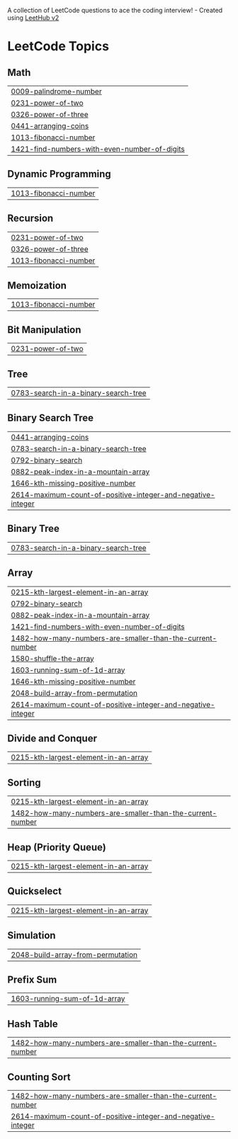 A collection of LeetCode questions to ace the coding interview! - Created using [LeetHub v2](https://github.com/arunbhardwaj/LeetHub-2.0)
<!---LeetCode Topics Start-->
# LeetCode Topics
## Math
|  |
| ------- |
| [0009-palindrome-number](https://github.com/Ankit-GitLab/Leet_Code/tree/master/0009-palindrome-number) |
| [0231-power-of-two](https://github.com/Ankit-GitLab/Leet_Code/tree/master/0231-power-of-two) |
| [0326-power-of-three](https://github.com/Ankit-GitLab/Leet_Code/tree/master/0326-power-of-three) |
| [0441-arranging-coins](https://github.com/Ankit-GitLab/Leet_Code/tree/master/0441-arranging-coins) |
| [1013-fibonacci-number](https://github.com/Ankit-GitLab/Leet_Code/tree/master/1013-fibonacci-number) |
| [1421-find-numbers-with-even-number-of-digits](https://github.com/Ankit-GitLab/Leet_Code/tree/master/1421-find-numbers-with-even-number-of-digits) |
## Dynamic Programming
|  |
| ------- |
| [1013-fibonacci-number](https://github.com/Ankit-GitLab/Leet_Code/tree/master/1013-fibonacci-number) |
## Recursion
|  |
| ------- |
| [0231-power-of-two](https://github.com/Ankit-GitLab/Leet_Code/tree/master/0231-power-of-two) |
| [0326-power-of-three](https://github.com/Ankit-GitLab/Leet_Code/tree/master/0326-power-of-three) |
| [1013-fibonacci-number](https://github.com/Ankit-GitLab/Leet_Code/tree/master/1013-fibonacci-number) |
## Memoization
|  |
| ------- |
| [1013-fibonacci-number](https://github.com/Ankit-GitLab/Leet_Code/tree/master/1013-fibonacci-number) |
## Bit Manipulation
|  |
| ------- |
| [0231-power-of-two](https://github.com/Ankit-GitLab/Leet_Code/tree/master/0231-power-of-two) |
## Tree
|  |
| ------- |
| [0783-search-in-a-binary-search-tree](https://github.com/Ankit-GitLab/Leet_Code/tree/master/0783-search-in-a-binary-search-tree) |
## Binary Search Tree
|  |
| ------- |
| [0441-arranging-coins](https://github.com/Ankit-GitLab/Leet_Code/tree/master/0441-arranging-coins) |
| [0783-search-in-a-binary-search-tree](https://github.com/Ankit-GitLab/Leet_Code/tree/master/0783-search-in-a-binary-search-tree) |
| [0792-binary-search](https://github.com/Ankit-GitLab/Leet_Code/tree/master/0792-binary-search) |
| [0882-peak-index-in-a-mountain-array](https://github.com/Ankit-GitLab/Leet_Code/tree/master/0882-peak-index-in-a-mountain-array) |
| [1646-kth-missing-positive-number](https://github.com/Ankit-GitLab/Leet_Code/tree/master/1646-kth-missing-positive-number) |
| [2614-maximum-count-of-positive-integer-and-negative-integer](https://github.com/Ankit-GitLab/Leet_Code/tree/master/2614-maximum-count-of-positive-integer-and-negative-integer) |
## Binary Tree
|  |
| ------- |
| [0783-search-in-a-binary-search-tree](https://github.com/Ankit-GitLab/Leet_Code/tree/master/0783-search-in-a-binary-search-tree) |
## Array
|  |
| ------- |
| [0215-kth-largest-element-in-an-array](https://github.com/Ankit-GitLab/Leet_Code/tree/master/0215-kth-largest-element-in-an-array) |
| [0792-binary-search](https://github.com/Ankit-GitLab/Leet_Code/tree/master/0792-binary-search) |
| [0882-peak-index-in-a-mountain-array](https://github.com/Ankit-GitLab/Leet_Code/tree/master/0882-peak-index-in-a-mountain-array) |
| [1421-find-numbers-with-even-number-of-digits](https://github.com/Ankit-GitLab/Leet_Code/tree/master/1421-find-numbers-with-even-number-of-digits) |
| [1482-how-many-numbers-are-smaller-than-the-current-number](https://github.com/Ankit-GitLab/Leet_Code/tree/master/1482-how-many-numbers-are-smaller-than-the-current-number) |
| [1580-shuffle-the-array](https://github.com/Ankit-GitLab/Leet_Code/tree/master/1580-shuffle-the-array) |
| [1603-running-sum-of-1d-array](https://github.com/Ankit-GitLab/Leet_Code/tree/master/1603-running-sum-of-1d-array) |
| [1646-kth-missing-positive-number](https://github.com/Ankit-GitLab/Leet_Code/tree/master/1646-kth-missing-positive-number) |
| [2048-build-array-from-permutation](https://github.com/Ankit-GitLab/Leet_Code/tree/master/2048-build-array-from-permutation) |
| [2614-maximum-count-of-positive-integer-and-negative-integer](https://github.com/Ankit-GitLab/Leet_Code/tree/master/2614-maximum-count-of-positive-integer-and-negative-integer) |
## Divide and Conquer
|  |
| ------- |
| [0215-kth-largest-element-in-an-array](https://github.com/Ankit-GitLab/Leet_Code/tree/master/0215-kth-largest-element-in-an-array) |
## Sorting
|  |
| ------- |
| [0215-kth-largest-element-in-an-array](https://github.com/Ankit-GitLab/Leet_Code/tree/master/0215-kth-largest-element-in-an-array) |
| [1482-how-many-numbers-are-smaller-than-the-current-number](https://github.com/Ankit-GitLab/Leet_Code/tree/master/1482-how-many-numbers-are-smaller-than-the-current-number) |
## Heap (Priority Queue)
|  |
| ------- |
| [0215-kth-largest-element-in-an-array](https://github.com/Ankit-GitLab/Leet_Code/tree/master/0215-kth-largest-element-in-an-array) |
## Quickselect
|  |
| ------- |
| [0215-kth-largest-element-in-an-array](https://github.com/Ankit-GitLab/Leet_Code/tree/master/0215-kth-largest-element-in-an-array) |
## Simulation
|  |
| ------- |
| [2048-build-array-from-permutation](https://github.com/Ankit-GitLab/Leet_Code/tree/master/2048-build-array-from-permutation) |
## Prefix Sum
|  |
| ------- |
| [1603-running-sum-of-1d-array](https://github.com/Ankit-GitLab/Leet_Code/tree/master/1603-running-sum-of-1d-array) |
## Hash Table
|  |
| ------- |
| [1482-how-many-numbers-are-smaller-than-the-current-number](https://github.com/Ankit-GitLab/Leet_Code/tree/master/1482-how-many-numbers-are-smaller-than-the-current-number) |
## Counting Sort
|  |
| ------- |
| [1482-how-many-numbers-are-smaller-than-the-current-number](https://github.com/Ankit-GitLab/Leet_Code/tree/master/1482-how-many-numbers-are-smaller-than-the-current-number) |
| [2614-maximum-count-of-positive-integer-and-negative-integer](https://github.com/Ankit-GitLab/Leet_Code/tree/master/2614-maximum-count-of-positive-integer-and-negative-integer) |
<!---LeetCode Topics End-->